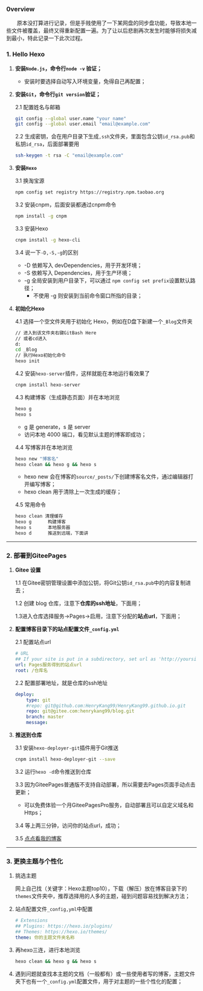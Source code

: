 ### 0verview
　　原本没打算进行记录，但是手贱使用了一下某网盘的同步盘功能，导致本地一些文件被覆盖，最终又得重新配置一遍。为了让以后悲剧再次发生时能够将损失减到最小，特此记录一下此次过程。
  
### 1. Hello Hexo
1. **安装`Node.js`，命令行`node -v` 验证；**

   - 安装时要选择自动写入环境变量，免得自己再配置；

2. **安装`Git`，命令行`git version`验证；**

   2.1  配置姓名与邮箱

   ```bash
   git config --global user.name "your name"
   git config --global user.email "email@example.com"
   ```

   2.2 生成密钥，会在用户目录下生成`,ssh`文件夹，里面包含公钥`id_rsa.pub`和私钥`id_rsa`，后面部署要用

   ```bash
   ssh-keygen -t rsa -C "email@example.com"
   ```

   

3. **安装`Hexo`**

   3.1 换淘宝源

   ```bash
   npm config set registry https://registry.npm.taobao.org
   ```

   3.2 安装cnpm，后面安装都通过cnpm命令

   ```bash
   npm install -g cnpm
   ```

   3.3 安装Hexo

   ```bash
   cnpm install -g hexo-cli
   ```

   3.4 说一下`-D,-S,-g`的区别

   - -D 依赖写入 devDependencies，用于开发环境；
   - -S 依赖写入 Dependencies，用于生产环境；
   - -g 全局安装到用户目录下，可以通过 `npm config set prefix`设置默认路径；
     - 不使用 -g 则安装到当前命令窗口所指的目录；

4. **初始化Hexo**

   4.1 选择一个空文件夹用于初始化 Hexo，例如在D盘下新建一个`_Blog`文件夹

   ```bash
   // 进入到该文件夹右键GitBash Here
   // 或者cd进入
   d:
   cd _Blog
   // 执行Hexo初始化命令
   hexo init
   ```

   4.2 安装`hexo-server`插件，这样就能在本地运行看效果了

   ```bash
   cnpm install hexo-server
   ```

   4.3 构建博客（生成静态页面）并在本地浏览

   ```bash
   hexo g
   hexo s
   ```

   - g 是 generate，s 是 server
   - 访问本地 4000 端口，看见默认主题的博客即成功；

   4.4 写博客并在本地浏览

   ```bash
   hexo new "博客名"
   hexo clean && hexo g && hexo s
   ```

   - hexo new 会在博客的`source/_posts/`下创建博客名文件，通过编辑器打开编写博客；
   - hexo clean 用于清除上一次生成的缓存；

   4.5 常用命令

   ```bash
   hexo clean 清理缓存
   hexo g	   构建博客
   hexo s	   本地服务器
   hexo d	   推送到远端，下面讲
   ```

   

----

### 2. 部署到GiteePages

1. **Gitee 设置**

   1.1 在Gitee密钥管理设置中添加公钥，将Git公钥`id_rsa.pub`中的内容复制进去；

   1.2 创建 blog 仓库，注意下**仓库的ssh地址**，下面用；

   1.3进入仓库选择服务->Pages->启用，注意下分配的**站点url**，下面用；

2. **配置博客目录下的站点配置文件`_config.yml`**

   2.1 配置站点url

   ```yml
   # URL
   ## If your site is put in a subdirectory, set url as 'http://yoursite.com/child' and root as '/child/'
   url: Pages服务得到的站点url
   root: /仓库名
   ```

   2.2 配置部署地址，就是仓库的ssh地址

   ```yml
   deploy:
       type: git
       #repo: git@github.com:HenryKang99/HenryKang99.github.io.git       
       repo: git@gitee.com:henrykang99/blog.git
       branch: master                           
       message:
   ```

3. **推送到仓库**

   3.1 安装`hexo-deployer-git`插件用于Git推送

   ```bash
   cnpm install hexo-deployer-git --save
   ```

   3.2 运行`hexo -d`命令推送到仓库

   3.3 因为GiteePages普通版不支持自动部署，所以需要去Pages页面手动点击更新；

   - 可以免费体验一个月GiteePagesPro服务，自动部署且可以自定义域名和Https；

   3.4 等上两三分钟，访问你的站点url，成功；

   3.5 [点点看我的博客](https://www.henrykang.site)

----

### 3. 更换主题与个性化

1. 挑选主题

   网上自己找（关键字：Hexo主题top10），下载（解压）放在博客目录下的`themes`文件夹中，推荐选择用的人多的主题，碰到问题容易找到解决方法；

2. 站点配置文件`_config,yml`中配置

   ```yml
   # Extensions
   ## Plugins: https://hexo.io/plugins/
   ## Themes: https://hexo.io/themes/
   theme: 你的主题文件夹名称
   ```

3. 再hexo三连，进行本地浏览

   ```bash
   hexo clean && hexo g && hexo s
   ```

4. 遇到问题就查找本主题的文档（一般都有）或一些使用者写的博客，主题文件夹下也有一个`_config.yml`配置文件，用于对主题的一些个性化的配置；


